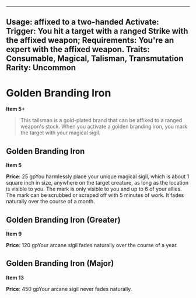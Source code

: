 
---
Usage: affixed to a two-handed
Activate: 
Trigger: You hit a target with a ranged Strike with the affixed weapon;
Requirements: You're an expert with the affixed weapon.
Traits: Consumable, Magical, Talisman, Transmutation
Rarity: Uncommon
---

# Golden Branding Iron

**Item 5+**

> This talisman is a gold-plated brand that can be affixed to a ranged weapon's stock. When you activate a golden branding iron, you mark the target with your magical sigil.

## Golden Branding Iron

**Item 5**

**Price**: 25 gpYou harmlessly place your unique magical sigil, which is about 1 square inch in size, anywhere on the target creature, as long as the location is visible to you. The mark is only visible to you and up to 6 of your allies. The mark can be scrubbed or scraped off with 5 minutes of work. It fades naturally over the course of a month.

## Golden Branding Iron (Greater)

**Item 9**

**Price**: 120 gpYour arcane sigil fades naturally over the course of a year.

## Golden Branding Iron (Major)

**Item 13**

**Price**: 450 gpYour arcane sigil never fades naturally.
